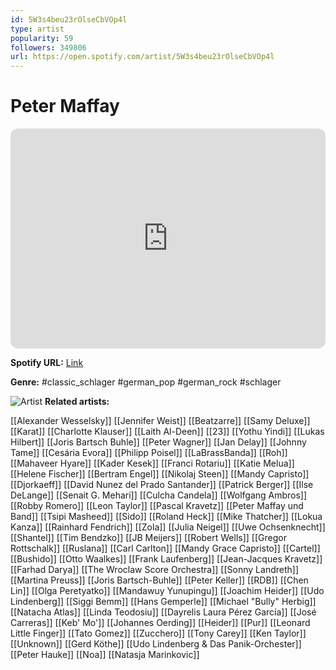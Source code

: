```yaml
---
id: 5W3s4beu23rOlseCbVOp4l
type: artist
popularity: 59
followers: 349806
url: https://open.spotify.com/artist/5W3s4beu23rOlseCbVOp4l
---
```

# Peter Maffay

<iframe style="border-radius:12px" src="https://open.spotify.com/embed/artist/5W3s4beu23rOlseCbVOp4l" width="100%" height="352" frameBorder="0" allowfullscreen="" allow="autoplay; clipboard-write; encrypted-media; fullscreen; picture-in-picture" loading="lazy"></iframe>

**Spotify URL:** [Link](https://open.spotify.com/artist/5W3s4beu23rOlseCbVOp4l)

**Genre:**  #classic_schlager #german_pop #german_rock #schlager

![Artist](https://i.scdn.co/image/ab6761610000e5eb9db0678a50c30ba2f696a4a0)
**Related artists:**

[[Alexander Wesselsky]]
[[Jennifer Weist]]
[[Beatzarre]]
[[Samy Deluxe]]
[[Karat]]
[[Charlotte Klauser]]
[[Laith Al-Deen]]
[[23]]
[[Yothu Yindi]]
[[Lukas Hilbert]]
[[Joris Bartsch Buhle]]
[[Peter Wagner]]
[[Jan Delay]]
[[Johnny Tame]]
[[Cesária Evora]]
[[Philipp Poisel]]
[[LaBrassBanda]]
[[Roh]]
[[Mahaveer Hyare]]
[[Kader Kesek]]
[[Franci Rotariu]]
[[Katie Melua]]
[[Helene Fischer]]
[[Bertram Engel]]
[[Nikolaj Steen]]
[[Mandy Capristo]]
[[Djorkaeff]]
[[David Nunez del Prado Santander]]
[[Patrick Berger]]
[[Ilse DeLange]]
[[Senait G. Mehari]]
[[Culcha Candela]]
[[Wolfgang Ambros]]
[[Robby Romero]]
[[Leon Taylor]]
[[Pascal Kravetz]]
[[Peter Maffay und Band]]
[[Tsipi Masheed]]
[[Sido]]
[[Roland Heck]]
[[Mike Thatcher]]
[[Lokua Kanza]]
[[Rainhard Fendrich]]
[[Zola]]
[[Julia Neigel]]
[[Uwe Ochsenknecht]]
[[Shantel]]
[[Tim Bendzko]]
[[JB Meijers]]
[[Robert Wells]]
[[Gregor Rottschalk]]
[[Ruslana]]
[[Carl Carlton]]
[[Mandy Grace Capristo]]
[[Cartel]]
[[Bushido]]
[[Otto Waalkes]]
[[Frank Laufenberg]]
[[Jean-Jacques Kravetz]]
[[Farhad Darya]]
[[The Wroclaw Score Orchestra]]
[[Sonny Landreth]]
[[Martina Preuss]]
[[Joris Bartsch-Buhle]]
[[Peter Keller]]
[[RDB]]
[[Chen Lin]]
[[Olga Peretyatko]]
[[Mandawuy Yunupingu]]
[[Joachim Heider]]
[[Udo Lindenberg]]
[[Siggi Bemm]]
[[Hans Gemperle]]
[[Michael "Bully" Herbig]]
[[Natacha Atlas]]
[[Linda Teodosiu]]
[[Dayrelis Laura Pérez García]]
[[José Carreras]]
[[Keb' Mo']]
[[Johannes Oerding]]
[[Heider]]
[[Pur]]
[[Leonard Little Finger]]
[[Tato Gomez]]
[[Zucchero]]
[[Tony Carey]]
[[Ken Taylor]]
[[Unknown]]
[[Gerd Köthe]]
[[Udo Lindenberg & Das Panik-Orchester]]
[[Peter Hauke]]
[[Noa]]
[[Natasja Marinkovic]]
